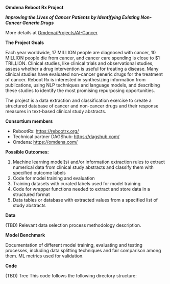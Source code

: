 
**Omdena Reboot Rx Project**

**_Improving the Lives of Cancer Patients by Identifying Existing Non-Cancer Generic Drugs_**

More details at [Omdena/Projects/AI-Cancer](https://omdena.com/projects/ai-cancer/) 

**The Project Goals**

Each year worldwide, 17 MILLION people are diagnosed with cancer, 10 MILLION people die from cancer, and cancer care spending is close to $1 TRILLION. Clinical studies, like clinical trials and observational studies, assess whether a drug intervention is useful for treating a disease. Many clinical studies have evaluated non-cancer generic drugs for the treatment of cancer. Reboot Rx is interested in synthesizing information from publications, using NLP techniques and language models, and describing these studies to identify the most promising repurposing opportunities.

The project is a data extraction and classification exercise to create a structured database of cancer and non-cancer drugs and their response measures in text-based clinical study abstracts.

**Consortium members**
- RebootRx: https://rebootrx.org/
- Technical partner DAGShub: https://dagshub.com/
- Omdena: https://omdena.com/


**Possible Outcomes:**
1. Machine learning model(s) and/or information extraction rules to extract numerical data from clinical study abstracts and classify them with specified outcome labels
2. Code for model training and evaluation
3. Training datasets with curated labels used for model training
4. Code for wrapper functions needed to extract and store data in a structured format
5. Data tables or database with extracted values from a specified list of study abstracts


**Data**

(TBD) Relevant data selection process methodology description. 

**Model Benchmark**

Documentation of different model training, evaluating and testing processes, including data splitting techniques and fair comparison among them. ML metrics used for validation. 

**Code** 

(TBD) Tree This code follows the following directory structure:
